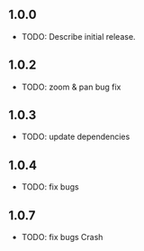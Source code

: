## 1.0.0

* TODO: Describe initial release.

## 1.0.2
* TODO: zoom & pan bug fix

## 1.0.3
* TODO: update dependencies

## 1.0.4
* TODO: fix bugs

## 1.0.7
* TODO: fix bugs Crash